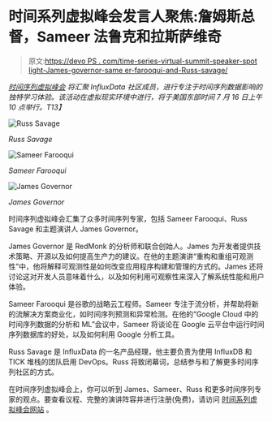 # 时间系列虚拟峰会发言人聚焦:詹姆斯总督，Sameer 法鲁克和拉斯萨维奇

> 原文:[https://devo PS . com/time-series-virtual-summit-speaker-spot light-James-governor-same er-farooqui-and-Russ-savage/](https://devops.com/time-series-virtual-summit-speaker-spotlight-james-governor-sameer-farooqui-and-russ-savage/)

[*时间序列虚拟峰会*](https://timeseriessummit.com/) *将汇聚 InfluxData 社区成员，进行专注于时间序列数据影响的独特学习体验。该活动在虚拟现实环境中进行，将于美国东部时间 7 月 16 日上午 10 点举行。T13】*

![Russ Savage](../Images/abddba906cec1c94c46a840e69526c84.png)

*Russ Savage*

![Sameer Farooqui](../Images/46b0bf97a920ce9627706dffaa814a16.png)

*Sameer Farooqui*

![James Governor](../Images/d5259e2d75b97dbc5305059cb557add4.png)

*James Governor*

时间序列虚拟峰会汇集了众多时间序列专家，包括 Sameer Farooqui、Russ Savage 和主题演讲人 James Governor。

James Governor 是 RedMonk 的分析师和联合创始人。James 为开发者提供技术策略、开源以及如何提高生产力的建议。在他的主题演讲“重构和重组可观测性”中，他将解释可观测性是如何改变应用程序构建和管理的方式的。James 还将讨论这对开发人员意味着什么，以及如何利用可观察性来深入了解系统性能和用户体验。

Sameer Farooqui 是谷歌的战略云工程师。Sameer 专注于流分析，并帮助将新的流解决方案商业化，如时间序列预测和异常检测。在他的“Google Cloud 中的时间序列数据的分析和 ML”会议中，Sameer 将谈论在 Google 云平台中运行时间序列数据库的好处，以及如何利用 Google 分析工具。

Russ Savage 是 InfluxData 的一名产品经理，他主要负责为使用 InfluxDB 和 TICK 堆栈的团队启用 DevOps。Russ 将致闭幕词，总结参与和了解更多时间序列社区的方式。

在时间序列虚拟峰会上，你可以听到 James、Sameer、Russ 和更多时间序列专家的观点。要查看议程、完整的演讲阵容并进行注册(免费)，请访问 [时间系列虚拟峰会网站](https://timeseriessummit.com/) 。